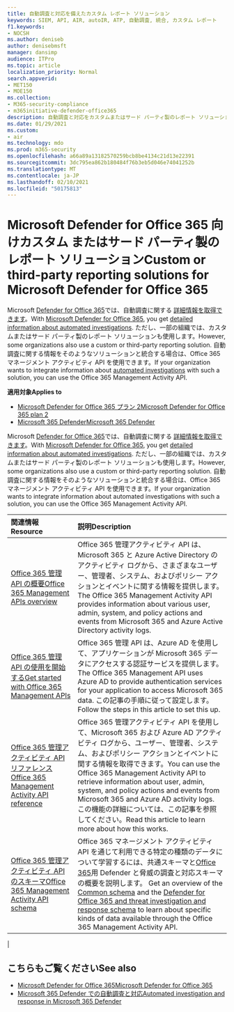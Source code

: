 ```yaml
---
title: 自動調査と対応を備えたカスタム レポート ソリューション
keywords: SIEM, API, AIR, autoIR, ATP, 自動調査, 統合, カスタム レポート
f1.keywords:
- NOCSH
ms.author: deniseb
author: denisebmsft
manager: dansimp
audience: ITPro
ms.topic: article
localization_priority: Normal
search.appverid:
- MET150
- MOE150
ms.collection:
- M365-security-compliance
- m365initiative-defender-office365
description: 自動調査と対応をカスタムまたはサード パーティ製のレポート ソリューションに統合する方法について説明します。
ms.date: 01/29/2021
ms.custom:
- air
ms.technology: mdo
ms.prod: m365-security
ms.openlocfilehash: a66a89a13182570259bcb8be4134c21d13e22391
ms.sourcegitcommit: 3dc795ea862b180484f76b3eb5d046e74041252b
ms.translationtype: MT
ms.contentlocale: ja-JP
ms.lasthandoff: 02/10/2021
ms.locfileid: "50175813"
---
```

# <a name="custom-or-third-party-reporting-solutions-for-microsoft-defender-for-office-365"></a><span data-ttu-id="360fc-104">Microsoft Defender for Office 365 向けカスタム またはサード パーティ製のレポート ソリューション</span><span class="sxs-lookup"><span data-stu-id="360fc-104">Custom or third-party reporting solutions for Microsoft Defender for Office 365</span></span>

<span data-ttu-id="360fc-105">Microsoft [Defender for Office 365](office-365-atp.md)では、自動調査に関する [詳細情報を取得できます](air-view-investigation-results.md)。</span><span class="sxs-lookup"><span data-stu-id="360fc-105">With [Microsoft Defender for Office 365](office-365-atp.md), you get [detailed information about automated investigations](air-view-investigation-results.md).</span></span> <span data-ttu-id="360fc-106">ただし、一部の組織では、カスタムまたはサード パーティ製のレポート ソリューションも使用します。</span><span class="sxs-lookup"><span data-stu-id="360fc-106">However, some organizations also use a custom or third-party reporting solution.</span></span> <span data-ttu-id="360fc-107">自動調査に関する情報をそのようなソリューション[](office-365-air.md)と統合する場合は、Office 365 マネージメント アクティビティ API を使用できます。</span><span class="sxs-lookup"><span data-stu-id="360fc-107">If your organization wants to integrate information about [automated investigations](office-365-air.md) with such a solution, you can use the Office 365 Management Activity API.</span></span>

<span data-ttu-id="360fc-108">**適用対象**</span><span class="sxs-lookup"><span data-stu-id="360fc-108">**Applies to**</span></span>
- [<span data-ttu-id="360fc-109">Microsoft Defender for Office 365 プラン 2</span><span class="sxs-lookup"><span data-stu-id="360fc-109">Microsoft Defender for Office 365 plan 2</span></span>](https://go.microsoft.com/fwlink/?linkid=2148715)
- [<span data-ttu-id="360fc-110">Microsoft 365 Defender</span><span class="sxs-lookup"><span data-stu-id="360fc-110">Microsoft 365 Defender</span></span>](https://go.microsoft.com/fwlink/?linkid=2118804)

<span data-ttu-id="360fc-111">Microsoft [Defender for Office 365](office-365-atp.md)では、自動調査に関する [詳細情報を取得できます](air-view-investigation-results.md)。</span><span class="sxs-lookup"><span data-stu-id="360fc-111">With [Microsoft Defender for Office 365](office-365-atp.md), you get [detailed information about automated investigations](air-view-investigation-results.md).</span></span> <span data-ttu-id="360fc-112">ただし、一部の組織では、カスタムまたはサード パーティ製のレポート ソリューションも使用します。</span><span class="sxs-lookup"><span data-stu-id="360fc-112">However, some organizations also use a custom or third-party reporting solution.</span></span> <span data-ttu-id="360fc-113">自動調査に関する情報をそのようなソリューションと統合する場合は、Office 365 マネージメント アクティビティ API を使用できます。</span><span class="sxs-lookup"><span data-stu-id="360fc-113">If your organization wants to integrate information about automated investigations with such a solution, you can use the Office 365 Management Activity API.</span></span>

|<span data-ttu-id="360fc-114">関連情報</span><span class="sxs-lookup"><span data-stu-id="360fc-114">Resource</span></span>|<span data-ttu-id="360fc-115">説明</span><span class="sxs-lookup"><span data-stu-id="360fc-115">Description</span></span>|
|:---|:---|
|[<span data-ttu-id="360fc-116">Office 365 管理 API の概要</span><span class="sxs-lookup"><span data-stu-id="360fc-116">Office 365 Management APIs overview</span></span>](https://docs.microsoft.com/office/office-365-management-api/office-365-management-apis-overview)|<span data-ttu-id="360fc-117">Office 365 管理アクティビティ API は、Microsoft 365 と Azure Active Directory のアクティビティ ログから、さまざまなユーザー、管理者、システム、およびポリシー アクションとイベントに関する情報を提供します。</span><span class="sxs-lookup"><span data-stu-id="360fc-117">The Office 365 Management Activity API provides information about various user, admin, system, and policy actions and events from Microsoft 365 and Azure Active Directory activity logs.</span></span>|
|[<span data-ttu-id="360fc-118">Office 365 管理 API の使用を開始する</span><span class="sxs-lookup"><span data-stu-id="360fc-118">Get started with Office 365 Management APIs</span></span>](https://docs.microsoft.com/office/office-365-management-api/get-started-with-office-365-management-apis)|<span data-ttu-id="360fc-119">Office 365 管理 API は、Azure AD を使用して、アプリケーションが Microsoft 365 データにアクセスする認証サービスを提供します。</span><span class="sxs-lookup"><span data-stu-id="360fc-119">The Office 365 Management API uses Azure AD to provide authentication services for your application to access Microsoft 365 data.</span></span> <span data-ttu-id="360fc-120">この記事の手順に従って設定します。</span><span class="sxs-lookup"><span data-stu-id="360fc-120">Follow the steps in this article to set this up.</span></span>|
|[<span data-ttu-id="360fc-121">Office 365 管理アクティビティ API リファレンス</span><span class="sxs-lookup"><span data-stu-id="360fc-121">Office 365 Management Activity API reference</span></span>](https://docs.microsoft.com/office/office-365-management-api/office-365-management-activity-api-reference)|<span data-ttu-id="360fc-122">Office 365 管理アクティビティ API を使用して、Microsoft 365 および Azure AD アクティビティ ログから、ユーザー、管理者、システム、およびポリシー アクションとイベントに関する情報を取得できます。</span><span class="sxs-lookup"><span data-stu-id="360fc-122">You can use the Office 365 Management Activity API to retrieve information about user, admin, system, and policy actions and events from Microsoft 365 and Azure AD activity logs.</span></span> <span data-ttu-id="360fc-123">この機能の詳細については、この記事を参照してください。</span><span class="sxs-lookup"><span data-stu-id="360fc-123">Read this article to learn more about how this works.</span></span>|
|[<span data-ttu-id="360fc-124">Office 365 管理アクティビティ API のスキーマ</span><span class="sxs-lookup"><span data-stu-id="360fc-124">Office 365 Management Activity API schema</span></span>](https://docs.microsoft.com/office/office-365-management-api/office-365-management-activity-api-schema)|<span data-ttu-id="360fc-125">Office 365 マネージメント アクティビティ API を通じて利用できる特定の種類のデータについて学習するには、共通スキーマと[Office 365](https://docs.microsoft.com/office/office-365-management-api/office-365-management-activity-api-schema#office-365-advanced-threat-protection-and-threat-investigation-and-response-schema)用 Defender と脅威の調査と対応スキーマの概要を説明します。 [](https://docs.microsoft.com/office/office-365-management-api/office-365-management-activity-api-schema#common-schema)</span><span class="sxs-lookup"><span data-stu-id="360fc-125">Get an overview of the [Common schema](https://docs.microsoft.com/office/office-365-management-api/office-365-management-activity-api-schema#common-schema) and the [Defender for Office 365 and threat investigation and response schema](https://docs.microsoft.com/office/office-365-management-api/office-365-management-activity-api-schema#office-365-advanced-threat-protection-and-threat-investigation-and-response-schema) to learn about specific kinds of data available through the Office 365 Management Activity API.</span></span>|
|

## <a name="see-also"></a><span data-ttu-id="360fc-126">こちらもご覧ください</span><span class="sxs-lookup"><span data-stu-id="360fc-126">See also</span></span>

- [<span data-ttu-id="360fc-127">Microsoft Defender for Office 365</span><span class="sxs-lookup"><span data-stu-id="360fc-127">Microsoft Defender for Office 365</span></span>](office-365-atp.md)
- [<span data-ttu-id="360fc-128">Microsoft 365 Defender での自動調査と対応</span><span class="sxs-lookup"><span data-stu-id="360fc-128">Automated investigation and response in Microsoft 365 Defender</span></span>](https://docs.microsoft.com/microsoft-365/security/mtp/mtp-autoir)
